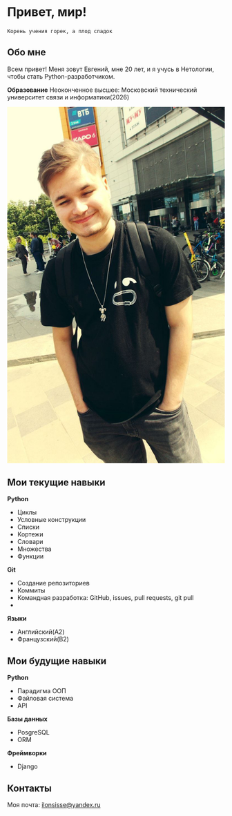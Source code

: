 # Привет, мир!
    Корень учения горек, а плод сладок
## Обо мне
Всем привет! Меня зовут Евгений, мне 20 лет, и я учусь в Нетологии, чтобы стать Python-разработчиком. 

**Образование**
Неоконченное высшее: Московский технический университет связи и информатики(2026)

![Мое фото](images/IMG_1845.JPG)

## Мои текущие навыки

**Python**
- Циклы
- Условные конструкции
- Списки
- Кортежи
- Словари
- Множества
- Функции
  
**Git**
  - Создание репозиториев
  - Коммиты
  - Командная разработка: GitHub, issues, pull requests, git pull
  - 
**Языки**
- Английский(A2)
- Французский(B2)


## Мои будущие навыки

**Python**
- Парадигма ООП
- Файловая система
- API 
  
**Базы данных**
- PosgreSQL
- ORM

**Фреймворки**
- Django 

## Контакты

Моя почта: [ilonsisse@yandex.ru](mailto:ilonsisse@yandex.ru)